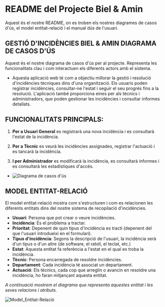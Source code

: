 # README del Projecte Biel & Amin

Aquest és el nostre README, on es troben els nostres diagrames de casos d'ús, el model entitat-relació i el manual dús de l'usuari.
  

## GESTIÓ D'INCIDÈNCIES BIEL & AMIN DIAGRAMA DE CASOS D'ÚS
Aquest és el nostre diagrama de casos d'ús per al projecte. Representa les funcionalitats clau i com interactuen els diferents actors amb el sistema.
- Aquesta aplicació web té com a objectiu millorar la gestió i resolució d'incidències tècniques dins d'una organització. Els usuaris poden registrar incidències, consultar-ne l'estat i seguir el seu progrés fins a la resolució. L'aplicació també proporciona eines per als tècnics i administradors, que poden gestionar les incidències i consultar informes detallats.


## FUNCIONALITATS PRINCIPALS:

1. **Per a Usuari General** es registrarà una nova incidència i es consultarà l'estat de la incidència.

2. **Per a Tècnic** es veurà les incidències assignades, registrar l'actuació i es tancarà la incidència.

3. **I per Administrador** es modificarà la incidència, es consultarà informes i es consultarà les estadístiques d'accés.

- ![Diagrama de casos d'ús ](https://github.com/user-attachments/assets/c2808011-e8ff-43b2-9f52-ec7b65faeafb)


## MODEL ENTITAT-RELACIÓ

El model entitat-relació mostra com s'estructuren i com es relacionen les diferents entitats dins del nostre sistema de recopilació d'incidències.

- **Usuari**: Persona que pot crear o veure incidències.  
- **Incidència**: És el problema a tractar.  
- **Prioritat**: Depenent de quin tipus d'incidència es tracti (depenent del que l'usuari introdueixi en el formulari).  
- **Tipus d'incidència**: Segons la descripció de l'usuari, la incidència serà d'un tipus o d'un altre (de software, el ratolí, el teclat, etc.)  
- **Estat**: Aquesta entitat fa referència a l'estat en el qual es troba la incidència.  
- **Tècnic**: Persona encarregada de resoldre incidències.  
- **Departament**: Cada incidència té associat un departament.  
- **Actuació**: Els tècnics, cada cop que arreglin o avancin en resoldre una incidència, ho faran mitjançant aquesta entitat.  

*A continuació mostrem el diagrama que representa aquestes entitat i les seves relacions i atributs.*

![Model_Entitat-Relació](php/img/Model_Entitat-Relació.png)
